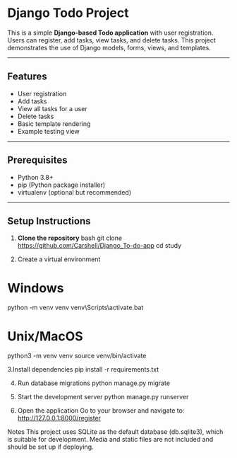 # Django Todo Project

This is a simple **Django-based Todo application** with user registration. Users can register, add tasks, view tasks, and delete tasks. 
This project demonstrates the use of Django models, forms, views, and templates.

---

## Features

- User registration
- Add tasks
- View all tasks for a user
- Delete tasks
- Basic template rendering
- Example testing view

---

## Prerequisites

- Python 3.8+
- pip (Python package installer)
- virtualenv (optional but recommended)

---

## Setup Instructions

1. **Clone the repository**
bash
git clone https://github.com/Carshell/Django_To-do-app
cd study

2. Create a virtual environment
# Windows
python -m venv venv
venv\Scripts\activate.bat

# Unix/MacOS
python3 -m venv venv
source venv/bin/activate

3.Install dependencies
  pip install -r requirements.txt

4. Run database migrations
   python manage.py migrate
   
5. Start the development server
  python manage.py runserver

6. Open the application
   Go to your browser and navigate to: http://127.0.0.1:8000/register

Notes
This project uses SQLite as the default database (db.sqlite3), which is suitable for development.
Media and static files are not included and should be set up if deploying.
